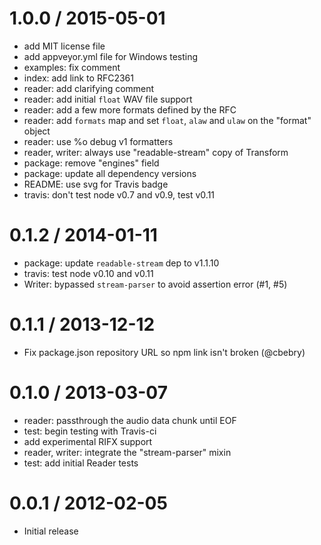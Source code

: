 
1.0.0 / 2015-05-01
==================

  * add MIT license file
  * add appveyor.yml file for Windows testing
  * examples: fix comment
  * index: add link to RFC2361
  * reader: add clarifying comment
  * reader: add initial `float` WAV file support
  * reader: add a few more formats defined by the RFC
  * reader: add `formats` map and set `float`, `alaw` and `ulaw` on the "format" object
  * reader: use %o debug v1 formatters
  * reader, writer: always use "readable-stream" copy of Transform
  * package: remove "engines" field
  * package: update all dependency versions
  * README: use svg for Travis badge
  * travis: don't test node v0.7 and v0.9, test v0.11

0.1.2 / 2014-01-11
==================

  * package: update `readable-stream` dep to v1.1.10
  * travis: test node v0.10 and v0.11
  * Writer: bypassed `stream-parser` to avoid assertion error (#1, #5)

0.1.1 / 2013-12-12
==================

  * Fix package.json repository URL so npm link isn't broken (@cbebry)

0.1.0 / 2013-03-07
==================

  * reader: passthrough the audio data chunk until EOF
  * test: begin testing with Travis-ci
  * add experimental RIFX support
  * reader, writer: integrate the "stream-parser" mixin
  * test: add initial Reader tests

0.0.1 / 2012-02-05
==================

  * Initial release
